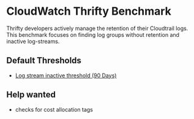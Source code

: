 # CloudWatch Thrifty Benchmark

Thrifty developers actively manage the retention of their Cloudtrail logs. This benchmark focuses on finding log groups without retention and inactive log-streams.

## Default Thresholds
- [Log stream inactive threshold (90 Days)](https://github.com/turbot/steampipe-mod-aws-thrifty/blob/1f71e77023825835770fd88d70e745c8379c68a5/query/cloudwatch/stale_cw_log_stream.sql#L4)

## Help wanted
- checks for cost allocation tags